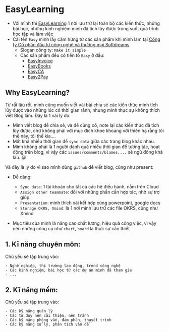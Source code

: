 # EasyLearning

- Với mình thì [EasyLearning](https://github.com/toannmdev/EasyLearning) 1 nơi lưu trữ lại toàn bộ các kiến thức, những bài học, những kinh nghiệm mình đã tích lũy được trong suốt quá trình học tập và làm việc
- Cái tên `Easy` mình lấy cảm hứng từ các sản phẩm khi mình làm tại [Công ty Cổ phần đầu tư công nghệ và thương mại Softdreams](https://easyinvoice.vn/)
    - Slogan công ty: `Make it simple`
    - Các sản phẩm đều có tiền tố `Easy` ở đầu:
        - [EasyInvoice](https://easyinvoice.vn)
        - [EasyBooks](https://easybooks.vn/)
        - [EasyCA](https://easyca.vn/)
        - [Easy2Pay](https://easy2pay.vn/)

<!-- [**Why EasyLearning?**](README.md) -->

## **Why EasyLearning**?

Từ rất lâu rồi, mình cũng muốn viết vài bài chia sẻ các kiến thức mình tích lũy được vào những lúc có thời gian rảnh, nhưng mình thực sự không thích viết Blog lắm.
Đây là 1 vài lý do:

- Mình viết blog để chia sẻ, và để củng cổ, note lại các kiến thức đã tích lũy được, chứ không phải với mục đích khoe khoang với thiên hạ rằng tôi thế này, tôi thế kia....
- Mất khá nhiều thời gian để `sync data` giữa các trang blog khác nhau.
- Mình không phải là 1 người dành quá nhiều thời gian để tương tác, hoạt động trên blog, vì vậy các `issues/comments/blames....` sẽ ngủ đông khá lâu. :grinning:

Và đây là lý do vì sao mình dùng `github` để viết blog, cũng như present:
- Dễ dàng: 

    - `Sync data`: 1 tài khoản cho tất cả các hệ điều hành, nằm trên Cloud
    - `Assign other teammate`: đối với những phần cần hợp tác, nhờ sự trợ giúp
    - `Presentation`: mình thích xài kết hợp cùng powerpoint, google docs
    - `Storage OKRS, Xmind`: là 1 nơi mình lưu trữ các file OKRS, cũng như Xmind
    
- Mục tiêu của mình là nâng cao chất lượng, hiệu quả công việc, vì vậy nên những công cụ như `chart`, `board` là thực sự cần thiết

<!-- [**Main topic**](README.md) -->

## 1. **Kĩ năng chuyên môn**:

Chủ yếu sẽ tập trung vào:

    - Nghề nghiệp, thị trường lao động, trend công nghệ
    - Các kinh nghiệm, bài học từ các dự án mình đã tham gia
    - ...
## 2.  **Kĩ năng mềm**:

Chủ yếu sẽ tập trung vào:

    - Các kỹ năng quản lý
    - Các tư duy nên cải thiện, nên tránh
    - Các kỹ năng phỏng vấn, đàm phán, thuyết trình
    - Các kỹ năng xử lý, phân tích vấn đề